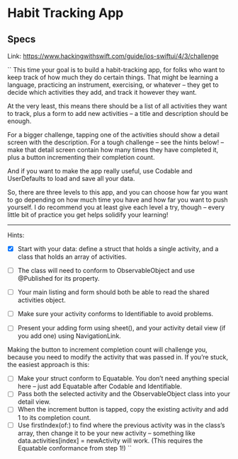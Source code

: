 #  Habit Tracking App

## Specs
Link: https://www.hackingwithswift.com/guide/ios-swiftui/4/3/challenge

``
This time your goal is to build a habit-tracking app, for folks who want to keep track of how much they do certain things. That might be learning a language, practicing an instrument, exercising, or whatever – they get to decide which activities they add, and track it however they want.

At the very least, this means there should be a list of all activities they want to track, plus a form to add new activities – a title and description should be enough.

For a bigger challenge, tapping one of the activities should show a detail screen with the description. For a tough challenge – see the hints below! – make that detail screen contain how many times they have completed it, plus a button incrementing their completion count.

And if you want to make the app really useful, use Codable and UserDefaults to load and save all your data.

So, there are three levels to this app, and you can choose how far you want to go depending on how much time you have and how far you want to push yourself. I do recommend you at least give each level a try, though – every little bit of practice you get helps solidify your learning!

---

Hints:
- [x] Start with your data: define a struct that holds a single activity, and a class that holds an array of activities.
- [ ] The class will need to conform to ObservableObject and use @Published for its property.
- [ ] Your main listing and form should both be able to read the shared activities object.
- [ ] Make sure your activity conforms to Identifiable to avoid problems.
- [ ] Present your adding form using sheet(), and your activity detail view (if you add one) using NavigationLink.


Making the button to increment completion count will challenge you, because you need to modify the activity that was passed in. If you’re stuck, the easiest approach is this:
- [ ] Make your struct conform to Equatable. You don’t need anything special here – just add Equatable after Codable and Identifiable.
- [ ] Pass both the selected activity and the ObservableObject class into your detail view.
- [ ] When the increment button is tapped, copy the existing activity and add 1 to its completion count.
- [ ] Use firstIndex(of:) to find where the previous activity was in the class’s array, then change it to be your new activity – something like data.activities[index] = newActivity will work. (This requires the Equatable conformance from step 1!)
``
